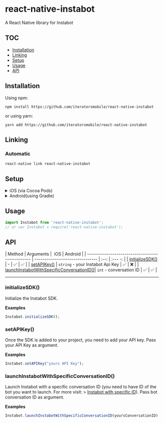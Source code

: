 # react-native-instabot
A React Native library for Instabot

## TOC
* [Installation](#installation)
* [Linking](#linking)
* [Setup](#setup)
* [Usage](#usage)
* [API](#api)

## Installation

Using npm:
```shell
npm install https://github.com/iteratorsmobile/react-native-instabot
```

or using yarn:
```shell
yarn add https://github.com/iteratorsmobile/react-native-instabot
```

## Linking

### Automatic

```shell
react-native link react-native-instabot
```
## Setup

<details>
    <summary>iOS (via Cocoa Pods)</summary>

Add the following line to your build targets in your `Podfile`

`pod 'Instabot', :path => '../ios/'`

Then run `pod install`

</details>

<details>
    <summary>Android(using Gradle)</summary>

In react-native-instabot build.gradle add the following lines:

```diff
repositories {
    maven {
        url 'https://artifactory.roko.mobi/artifactory/libs-release'
        }
}

dependencies { 
    compile 'io.instabot:instabot-android-sdk:1.0+@aar'
    compile 'com.google.code.gson:gson:2.7'
    compile 'com.android.support:appcompat-v7:24.2.1' // or above
    compile 'com.android.support:recyclerview-v7:24.2.1' // or above
} 
```
</details>

## Usage

```js
import Instabot from 'react-native-instabot';
// or var Instabot = require('react-native-instabot');
```
## API

| Method                                            | Arguments                        |  iOS | Android |
| ------------------------------------------------- | -------------------------------- | :--: | :--- -: |
| [initializeSDK()](#initializeSDK)                 |     -                            |  ✅  |   ✅    |
| [setAPIKey()](#setAPIKey)                         | `string` - your Instabot Api Key |  ✅  |   ❌    |
| [launchInstabotWithSpecificConversationID()](#launchInstabotWithSpecificConversationID)| `int` - conversation ID          |  ✅  |   ✅    |

---

### initializeSDK()

Initialize the Instabot SDK.

**Examples**

```js
Instabot.initializeSDK();
```

### setAPIKey()

Once the SDK is added to your project, you need to add your API key. Pass your API Key as argument.

**Examples**

```js
Instabot.setAPIKey("yours API Key");
```
### launchInstabotWithSpecificConversationID()

Launch Instabot with a specific conversation ID (you need to have ID of the bot you want to launch. For more visit: > [Instabot with specific ID](https://docs.instabot.io/docs/ios-launch-instabot-with-specific-conversation-id)). Pass bot conversation ID as argument. 

**Examples**

```js
Instabot.launchInstabotWithSpecificConversationID(yoursConversationID);
```
